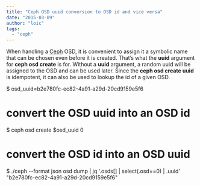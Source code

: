 ```yaml
---
title: "Ceph OSD uuid conversion to OSD id and vice versa"
date: "2015-03-09"
author: "loic"
tags: 
  - "ceph"
---
```


When handling a [Ceph](http://ceph.com/) OSD, it is convenient to assign it a symbolic name that can be chosen even before it is created. That’s what the **uuid** argument for **ceph osd create** is for. Without a **uuid** argument, a random uuid will be assigned to the OSD and can be used later. Since the **ceph osd create uuid** is idempotent, it can also be used to lookup the id of a given OSD.

$ osd\_uuid=b2e780fc-ec82-4a91-a29d-20cd9159e5f6
# convert the OSD uuid into an OSD id
$ ceph osd create $osd\_uuid
0
# convert the OSD id into an OSD uuid
$ ./ceph --format json osd dump | jq '.osds\[\] | select(.osd==0) | .uuid'
"b2e780fc-ec82-4a91-a29d-20cd9159e5f6"
